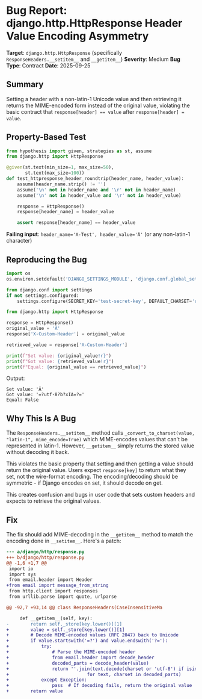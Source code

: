 # Bug Report: django.http.HttpResponse Header Value Encoding Asymmetry

**Target**: `django.http.HttpResponse` (specifically `ResponseHeaders.__setitem__` and `__getitem__`)
**Severity**: Medium
**Bug Type**: Contract
**Date**: 2025-09-25

## Summary

Setting a header with a non-latin-1 Unicode value and then retrieving it returns the MIME-encoded form instead of the original value, violating the basic contract that `response[header] == value` after `response[header] = value`.

## Property-Based Test

```python
from hypothesis import given, strategies as st, assume
from django.http import HttpResponse

@given(st.text(min_size=1, max_size=50),
       st.text(max_size=100))
def test_httpresponse_header_roundtrip(header_name, header_value):
    assume(header_name.strip() != '')
    assume('\n' not in header_name and '\r' not in header_name)
    assume('\n' not in header_value and '\r' not in header_value)

    response = HttpResponse()
    response[header_name] = header_value

    assert response[header_name] == header_value
```

**Failing input**: `header_name='X-Test', header_value='Ā'` (or any non-latin-1 character)

## Reproducing the Bug

```python
import os
os.environ.setdefault('DJANGO_SETTINGS_MODULE', 'django.conf.global_settings')

from django.conf import settings
if not settings.configured:
    settings.configure(SECRET_KEY='test-secret-key', DEFAULT_CHARSET='utf-8')

from django.http import HttpResponse

response = HttpResponse()
original_value = 'Ā'
response['X-Custom-Header'] = original_value

retrieved_value = response['X-Custom-Header']

print(f"Set value: {original_value!r}")
print(f"Got value: {retrieved_value!r}")
print(f"Equal: {original_value == retrieved_value}")
```

Output:
```
Set value: 'Ā'
Got value: '=?utf-8?b?xIA=?='
Equal: False
```

## Why This Is A Bug

The `ResponseHeaders.__setitem__` method calls `_convert_to_charset(value, "latin-1", mime_encode=True)` which MIME-encodes values that can't be represented in latin-1. However, `__getitem__` simply returns the stored value without decoding it back.

This violates the basic property that setting and then getting a value should return the original value. Users expect `response[key]` to return what they set, not the wire-format encoding. The encoding/decoding should be symmetric - if Django encodes on set, it should decode on get.

This creates confusion and bugs in user code that sets custom headers and expects to retrieve the original values.

## Fix

The fix should add MIME-decoding in the `__getitem__` method to match the encoding done in `__setitem__`. Here's a patch:

```diff
--- a/django/http/response.py
+++ b/django/http/response.py
@@ -1,6 +1,7 @@
 import io
 import sys
 from email.header import Header
+from email import message_from_string
 from http.client import responses
 from urllib.parse import quote, urlparse

@@ -92,7 +93,14 @@ class ResponseHeaders(CaseInsensitiveMa

     def __getitem__(self, key):
-        return self._store[key.lower()][1]
+        value = self._store[key.lower()][1]
+        # Decode MIME-encoded values (RFC 2047) back to Unicode
+        if value.startswith('=?') and value.endswith('?='):
+            try:
+                # Parse the MIME-encoded header
+                from email.header import decode_header
+                decoded_parts = decode_header(value)
+                return ''.join(text.decode(charset or 'utf-8') if isinstance(text, bytes) else text
+                             for text, charset in decoded_parts)
+            except Exception:
+                pass  # If decoding fails, return the original value
+        return value
```